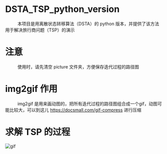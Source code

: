 # DSTA_TSP_python_version
&nbsp;  &nbsp;  &nbsp;  &nbsp;  &nbsp;    本项目是用离散状态转移算法（DSTA）的 python 版本，并提供了该方法用于解决旅行商问题（TSP）的演示

# 注意
&nbsp;  &nbsp;  &nbsp;  &nbsp;  &nbsp;    使用时，请先清空 picture 文件夹，方便保存迭代过程的路径图

# img2gif 作用
&nbsp;  &nbsp;  &nbsp;  &nbsp;  &nbsp;   img2gif 是用来画动图的，把所有迭代过程的路径图组合成一个gif，动图可能比较大，可以到这儿 https://docsmall.com/gif-compress 进行压缩


# 求解 TSP 的过程

![gif]()
